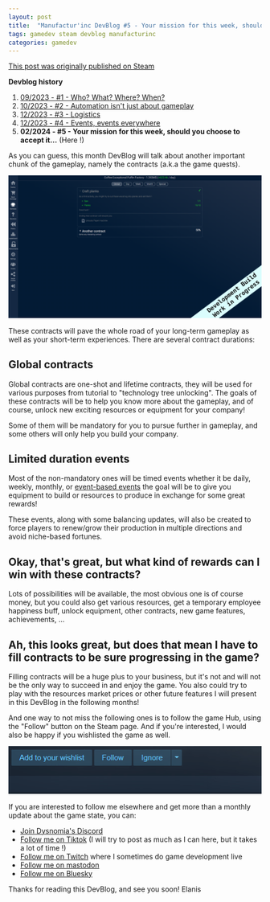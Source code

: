 ```yaml
---
layout: post
title:  "Manufactur'inc DevBlog #5 - Your mission for this week, should you choose to accept it..."
tags: gamedev steam devblog manufacturinc
categories: gamedev
---
```


[This post was originally published on Steam](https://store.steampowered.com/news/app/2146380/view/4160833394874745089)

**Devblog history**
1. [09/2023 - #1 - Who? What? Where? When?](https://store.steampowered.com/news/app/2146380/view/7184986051960660929)
2. [10/2023 - #2 - Automation isn't just about gameplay](https://store.steampowered.com/news/app/2146380/view/3737483611565199154)
3. [12/2023 - #3 - Logistics](https://store.steampowered.com/news/app/2146380/view/3883856311467351828)
4. [12/2023 - #4 - Events, events everywhere](https://store.steampowered.com/news/app/2146380/view/3883856311496283654)
5. **02/2024 - #5 - Your mission for this week, should you choose to accept it...**  (Here !)

As you can guess, this month DevBlog will talk about another important chunk of the gameplay, namely the contracts (a.k.a the game quests).

![](/assets/img/2024-02-21-manufacturinc-devblog-5-contracts.png)

These contracts will pave the whole road of your long-term gameplay as well as your short-term experiences. There are several contract durations:

## Global contracts

Global contracts are one-shot and lifetime contracts, they will be used for various purposes from tutorial to "technology tree unlocking". The goals of these contracts will be to help you know more about the gameplay, and of course, unlock new exciting resources or equipment for your company!

Some of them will be mandatory for you to pursue further in gameplay, and some others will only help you build your company.

## Limited duration events

Most of the non-mandatory ones will be timed events whether it be daily, weekly, monthly, or [event-based events](https://store.steampowered.com/news/app/2146380/view/3883856311496283654) the goal will be to give you equipment to build or resources to produce in exchange for some great rewards!

These events, along with some balancing updates, will also be created to force players to renew/grow their production in multiple directions and avoid niche-based fortunes.

## Okay, that's great, but what kind of rewards can I win with these contracts?

Lots of possibilities will be available, the most obvious one is of course money, but you could also get various resources, get a temporary employee happiness buff, unlock equipment, other contracts, new game features, achievements, ...

## Ah, this looks great, but does that mean I have to fill contracts to be sure progressing in the game?

Filling contracts will be a huge plus to your business, but it's not and will not be the only way to succeed in and enjoy the game. You also could try to play with the resources market prices or other future features I will present in this DevBlog in the following months!

And one way to not miss the following ones is to follow the game Hub, using the "Follow" button on the Steam page.
And if you're interested, I would also be happy if you wishlisted the game as well.

![](/assets/img/steam-wishlist-button.gif)

If you are interested to follow me elsewhere and get more than a monthly update about the game state, you can:
- [Join Dysnomia's Discord](https://discord.com/invite/c8aARey)
- [Follow me on Tiktok](https://www.tiktok.com/@elanis42) (I will try to post as much as I can here, but it takes a lot of time !)
- [Follow me on Twitch](https://www.twitch.tv/elanis42) where I sometimes do game development live
- [Follow me on mastodon](https://mastodon.gamedev.place/@Elanis)
- [Follow me on Bluesky](https://bsky.app/profile/elanis.bsky.social)

Thanks for reading this DevBlog, and see you soon!
Elanis